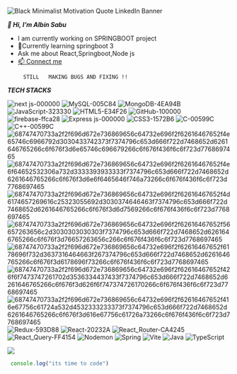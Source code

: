 
 
 ![Black Minimalist Motivation Quote LinkedIn Banner](https://github.com/albinsabu2023/albinsabu2023/assets/126412402/a19af869-ae83-4395-b3a7-6203cb547528)

 
  ***👋 Hi, I’m Albin Sabu***
 
  
   - I am currently working on SPRINGBOOT project
   - 🚀Currently learning springboot 3
   - Ask me about React,Springboot,Node js
   - <a href="https://www.linkedin.com/in/albin-sabu2023/"> 📫 Connect me</a>
  

 
 ```
      STILL   MAKING BUGS AND FIXING !!
```


***TECH STACKS***
<br/>



![next js-000000](https://github.com/albinsabu2023/albinsabu2023/assets/126412402/41066cbb-1d95-4c21-ad13-823f497762da)
![MySQL-005C84](https://github.com/albinsabu2023/albinsabu2023/assets/126412402/74c2023f-9efb-41ec-b68d-364a254ca2f4)
![MongoDB-4EA94B](https://github.com/albinsabu2023/albinsabu2023/assets/126412402/5fd323ce-3c17-47f1-ace3-b58c52eb8512)
![JavaScript-323330](https://github.com/albinsabu2023/albinsabu2023/assets/126412402/62b82968-4833-4374-8a8e-5027218f43bd)
![HTML5-E34F26](https://github.com/albinsabu2023/albinsabu2023/assets/126412402/b028ba32-e569-4e5c-8cbd-d0b6d1dd8c9f)
![GitHub-100000](https://github.com/albinsabu2023/albinsabu2023/assets/126412402/da1c0328-fc03-4243-b402-998fd9844fec)
![firebase-ffca28](https://github.com/albinsabu2023/albinsabu2023/assets/126412402/b8aeef60-212d-4cae-ae0e-82e164111f5f)
![Express js-000000](https://github.com/albinsabu2023/albinsabu2023/assets/126412402/1fc5feee-2dc4-4485-9876-d216173d3643)
![CSS3-1572B6](https://github.com/albinsabu2023/albinsabu2023/assets/126412402/fd312172-a719-4599-9c83-a093f3bb16a1)
![C-00599C](https://github.com/albinsabu2023/albinsabu2023/assets/126412402/53f70126-6a06-40a2-9ce9-59d2efcf7058)
![C++-00599C](https://github.com/albinsabu2023/albinsabu2023/assets/126412402/149e6d4e-8e0a-454d-b773-487a03bcd5a4)
![68747470733a2f2f696d672e736869656c64732e696f2f62616467652f4e65746c6966792d3030433742373f7374796c653d666f722d7468652d6261646765266c6f676f3d6e65746c696679266c6f676f436f6c6f723d7768697465](https://github.com/albinsabu2023/albinsabu2023/assets/126412402/4c2de0c0-e9c7-4a2c-8beb-bdc34a54f309)
![68747470733a2f2f696d672e736869656c64732e696f2f62616467652f4e6f64652532306a732d3333393933333f7374796c653d666f722d7468652d6261646765266c6f676f3d6e6f6465646f746a73266c6f676f436f6c6f723d7768697465](https://github.com/albinsabu2023/albinsabu2023/assets/126412402/884b6dcf-399d-4600-af81-1952cb39f7fe)
![68747470733a2f2f696d672e736869656c64732e696f2f62616467652f4d6174657269616c25323055692d3030374646463f7374796c653d666f722d7468652d6261646765266c6f676f3d6d7569266c6f676f436f6c6f723d7768697465](https://github.com/albinsabu2023/albinsabu2023/assets/126412402/f10fe0a3-5d86-437d-b85f-e27f5c6c06be)
![68747470733a2f2f696d672e736869656c64732e696f2f62616467652f56657263656c2d3030303030303f7374796c653d666f722d7468652d6261646765266c6f676f3d76657263656c266c6f676f436f6c6f723d7768697465](https://github.com/albinsabu2023/albinsabu2023/assets/126412402/6e46bfb2-aa67-4c14-a0ed-3943679aa5f3)
![68747470733a2f2f696d672e736869656c64732e696f2f62616467652f6178696f732d3637316464663f267374796c653d666f722d7468652d6261646765266c6f676f3d6178696f73266c6f676f436f6c6f723d7768697465](https://github.com/albinsabu2023/albinsabu2023/assets/126412402/e63f37cd-5be0-4f28-81d5-9a06180d441d)
![68747470733a2f2f696d672e736869656c64732e696f2f62616467652f426f6f7473747261702d3536334437433f7374796c653d666f722d7468652d6261646765266c6f676f3d626f6f747374726170266c6f676f436f6c6f723d7768697465](https://github.com/albinsabu2023/albinsabu2023/assets/126412402/56d3c2e4-90c1-4822-8831-c9724d321e12)
![68747470733a2f2f696d672e736869656c64732e696f2f62616467652f416e67756c61724a532d4532333233373f7374796c653d666f722d7468652d6261646765266c6f676f3d616e67756c61726a73266c6f676f436f6c6f723d7768697465](https://github.com/albinsabu2023/albinsabu2023/assets/126412402/4aec4fb6-d961-4129-a725-3bb6f0e3f945)
![Redux-593D88](https://github.com/albinsabu2023/albinsabu2023/assets/126412402/e3a940ab-f501-423a-9abb-035fa87e0a24)
![React-20232A](https://github.com/albinsabu2023/albinsabu2023/assets/126412402/2b14be99-c3d9-4b98-a34a-ed62cd581efc)
![React_Router-CA4245](https://github.com/albinsabu2023/albinsabu2023/assets/126412402/7c2c0285-6da3-46c2-a805-faff58a66e40)
![React_Query-FF4154](https://github.com/albinsabu2023/albinsabu2023/assets/126412402/cac7ecea-a762-4c47-a0fa-8f240efed460)
![Nodemon](https://img.shields.io/badge/NODEMON-%23323330.svg?style=for-the-badge&logo=nodemon&logoColor=%BBDEAD)
![Spring](https://img.shields.io/badge/spring-%236DB33F.svg?style=for-the-badge&logo=spring&logoColor=white)
![Vite](https://img.shields.io/badge/vite-%23646CFF.svg?style=for-the-badge&logo=vite&logoColor=white)
![Java](https://img.shields.io/badge/java-%23ED8B00.svg?style=for-the-badge&logo=openjdk&logoColor=white)
![TypeScript](https://img.shields.io/badge/typescript-%23007ACC.svg?style=for-the-badge&logo=typescript&logoColor=white)

![](https://komarev.com/ghpvc/?username=albinsabu2023&color=blueviolet)

 ```javascript
  console.log("its time to code")
```
